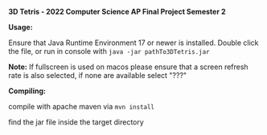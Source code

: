 **3D Tetris - 2022 Computer Science AP Final Project Semester 2**




**Usage:**

Ensure that Java Runtime Environment 17 or newer is installed.
Double click the file, or run in console with `java -jar pathTo3DTetris.jar`



**Note:**
If fullscreen is used on macos please ensure that a screen refresh rate is also selected, if none are available select "???"



**Compiling:**

compile with apache maven via `mvn install`

find the jar file inside the target directory
